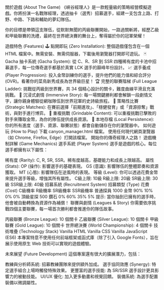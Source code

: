 關於遊戲 (About The Game)
《峽谷經理人》是一款輕量級的策略經營模擬遊戲。你將扮演一名戰隊經理，透過抽卡（選秀）招募選手，組建一支包含上路、打野、中路、下路和輔助的夢幻隊伍。

你的目標是帶領這支隊伍，從默默無聞的丙級聯賽開始，一路過關斬將，經歷乙級和甲級聯賽的洗禮，最終在世界總決賽的舞台上，奪得屬於你的冠軍榮耀！

遊戲特色 (Features)
🕹️ 點開即玩 (Zero Installation): 整個遊戲僅包含在一個 HTML 檔案中。無需安裝、無需伺服器，下載後用瀏覽器打開即可遊玩。
🃏 Gacha 抽卡系統 (Gacha System): 從 C、R、SR 到 SSR 四種稀有度的卡池中招募選手，每一位傳奇選手都基於真實 LCK 選手的巔峰年份設計。
📈 選手養成 (Player Progression): 投入金幣訓練你的選手，提升他們的能力值和綜合評分 (OVR)。看著你的菜鳥新秀成長為世界級巨星！
🏆 完整的聯賽階梯 (Full League Ladder): 挑戰從丙級到世界賽，共 34 個精心設計的關卡，難度曲線平滑且充滿挑戰。
📜 沉浸式劇情 (Immersive Story): 每一場關鍵勝利都會解鎖一段劇情文字，讓你親身體驗從網咖隊伍到世界冠軍的史詩級旅程。
🧠 策略性比賽 (Strategic Matches): 在賽前選擇「前期進攻」、「穩健發育」或「資源掠奪」戰術，與對手進行博弈。
🔄 重複挑戰 (Grindable Content): 可以重複挑戰已擊敗的對手來賺取金幣，為你的隊伍提供成長資源。
💾 本地存檔 (Local Persistence): 你的所有進度（選手、資源、聯賽狀態）都會自動儲存在你的瀏覽器中。
如何遊玩 (How to Play)
下載 canyon_manager.html 檔案。
使用任何現代網頁瀏覽器（如 Chrome, Firefox, Edge）打開該檔案。
開始你的傳奇經理人之路！
遊戲機制詳解 (Game Mechanics)
選手系統 (Player System)
選手是遊戲的核心。每位選手都擁有以下屬性：

稀有度 (Rarity): C, R, SR, SSR。稀有度越高，基礎能力和成長上限越高。
屬性 (Stats):
OP (操作): 影響選手的基礎表現。
GS (意識): 影響隊伍的整體節奏和資源獲取。
MT (心態): 影響隊伍在逆風時的表現。
等級 (Level): 你可以透過花費金幣來提升選手等級，增強其所有屬性。
C級上限: 10級
R級上限: 20級
SR級上限: 30級
SSR級上限: 40級
招募系統 (Recruitment System)
招募類型 (Type)	花費 (Cost)	C級機率	R級機率	SR級機率	SSR級機率
普通探員	1000 金幣	90%	10%	0%	0%
頂級星探	500 鑽石	0%	60%	35%	5%
提示: 當你抽到已擁有的選手時，他會被自動轉換為資源作為補償！
聯賽與劇情 (Leagues & Story)
你需要依序挑戰四個主要聯賽，每一場首次勝利都會推進你的隊伍故事。

丙級聯賽 (Bronze League): 10 個關卡
乙級聯賽 (Silver League): 10 個關卡
甲級聯賽 (Gold League): 10 個關卡
世界總決賽 (World Championship): 4 個關卡
技術堆疊 (Technology Stack)
Vanilla HTML
Vanilla CSS
Vanilla JavaScript (ES6)
本專案特意不使用任何前端框架或函式庫（除了引入 Google Fonts），旨在展示使用原生 Web 技術可以實現的遊戲體驗。

未來展望 (Future Development)
這個專案還有很大的擴展潛力，包括：

教練與分析師系統: 招募教練團隊來提供額外加成。
選手協同效應 (Synergy): 特定選手組合上場時觸發特殊效果。
更豐富的選手技能: 為 SR/SSR 選手設計更具影響力的被動技能。
UI/UX 優化: 加入更多動畫和視覺回饋。
裝備系統: 為選手配置裝備以微調屬性。
